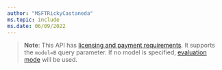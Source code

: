 ```yaml
---
author: "MSFTRickyCastaneda"
ms.topic: include
ms.date: 06/09/2022
---
```


<!-- markdownlint-disable MD041-->


>**Note**: 
> This API has [licensing and payment requirements](/graph/teams-licenses).
> It supports the `model=B` query parameter.
> If no model is specified, [evaluation mode](/graph/teams-licenses#evaluation-mode-default-requirements) will be used.
